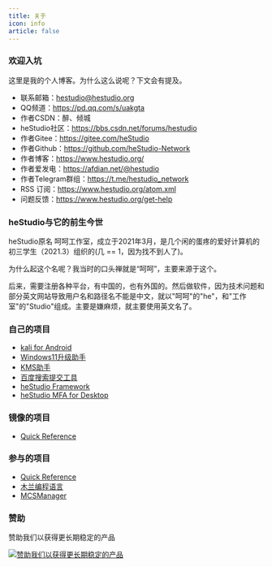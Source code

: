 ```yaml
---
title: 关于
icon: info
article: false
---
```


### 欢迎入坑
这里是我的个人博客。为什么这么说呢？下文会有提及。

- 联系邮箱：hestudio@hestudio.org
- QQ频道：https://pd.qq.com/s/uakgta
- 作者CSDN：醉、倾城
- heStudio社区：https://bbs.csdn.net/forums/hestudio
- 作者Gitee：https://gitee.com/heStudio
- 作者Github：https://github.com/heStudio-Network
- 作者博客：https://www.hestudio.org/
- 作者爱发电：https://afdian.net/@hestudio
- 作者Telegram群组：https://t.me/hestudio_network
- RSS 订阅：https://www.hestudio.org/atom.xml
- 问题反馈：https://www.hestudio.org/get-help

### heStudio与它的前生今世
heStudio原名 呵呵工作室，成立于2021年3月，是几个闲的蛋疼的爱好计算机的初三学生（2021.3）组织的(几 == 1，因为找不到人了)。

为什么起这个名呢？我当时的口头禅就是“呵呵”，主要来源于这个。

后来，需要注册各种平台，有中国的，也有外国的。然后做软件，因为技术问题和部分英文网站导致用户名和路径名不能是中文，就以"呵呵"的"he"，和"工作室"的"Studio"组成。主要是嫌麻烦，就主要使用英文名了。

### 自己的项目
- [kali for Android](https://gitee.com/heStudio/ka_install?_from=gitee_search)
- [Windows11升级助手](https://gitee.com/heStudio/upgrade_win11?_from=gitee_search)
- [KMS助手](https://gitee.com/heStudio/kms-tool?_from=gitee_search)
- [百度搜索提交工具](https://pypi.org/project/hbsst/)
- [heStudio Framework](https://pypi.org/project/heframework/)
- [heStudio MFA for Desktop](https://gitee.com/hestudio/hmfa)

### 镜像的项目
- [Quick Reference](https://quickref.hestudio.org/)

### 参与的项目
- [Quick Reference](https://github.com/jaywcjlove/reference)
- [木兰编程语言](https://gitee.com/MulanRevive/mulan-rework)
- [MCSManager](https://github.com/MCSManager)

### 赞助
赞助我们以获得更长期稳定的产品

[![赞助我们以获得更长期稳定的产品](https://image.hestudio.org/img/2022/12/13/639873ce2d116.jpg)](https://afdian.net/@hestudio)